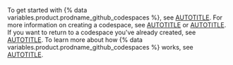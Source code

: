 To get started with {% data variables.product.prodname_github_codespaces %}, see [AUTOTITLE](/codespaces/quickstart). For more information on creating a codespace, see [AUTOTITLE](/codespaces/developing-in-codespaces/creating-a-codespace-for-a-repository) or [AUTOTITLE](/codespaces/developing-in-codespaces/creating-a-codespace-from-a-template). If you want to return to a codespace you've already created, see [AUTOTITLE](/codespaces/developing-in-codespaces/opening-an-existing-codespace). To learn more about how {% data variables.product.prodname_github_codespaces %} works, see [AUTOTITLE](/codespaces/about-codespaces/deep-dive).
